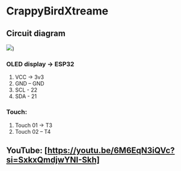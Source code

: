 # CrappyBirdXtreame
## Circuit diagram
![](https://github.com/hasibkyau/CrappyBirdXtreame/blob/main/PinMap.png))

### OLED display -> ESP32
1.	VCC -> 3v3
2.	GND – GND
3.	SCL - 22
4.	SDA - 21
### Touch:
1.	Touch 01 -> T3
2.	Touch 02 – T4

## YouTube: [https://youtu.be/6M6EqN3iQVc?si=SxkxQmdjwYNI-Skh]
